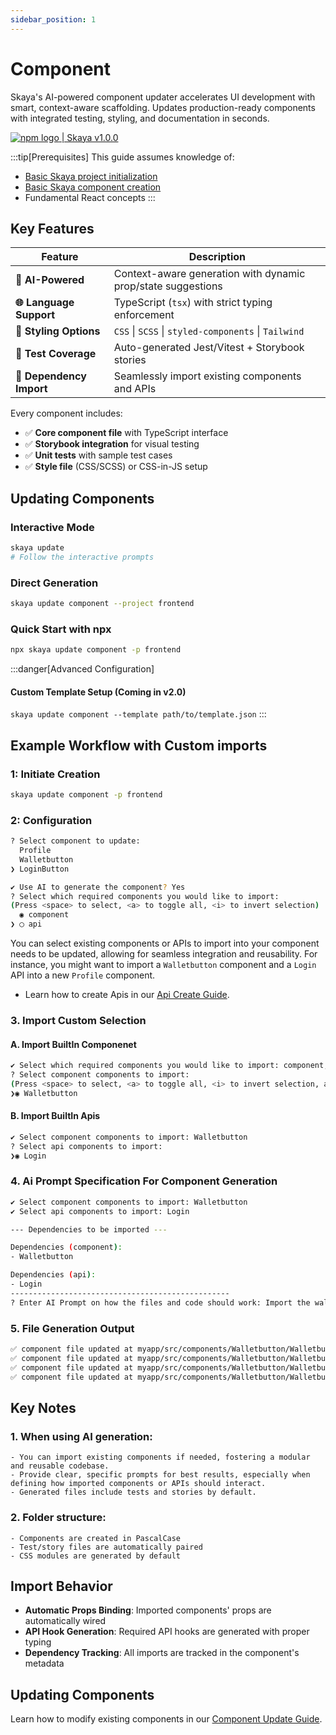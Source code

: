 ```yaml
---
sidebar_position: 1
---
```


# Component

Skaya's AI-powered component updater accelerates UI development with smart, context-aware scaffolding. Updates production-ready components with integrated testing, styling, and documentation in seconds.

<div
  style={{
    display: 'flex',
    alignItems: 'center',
    borderRadius: '4px',
    height: '20px',
    marginBottom:'14px',
    border:'2px solid red',
    padding:'1rem'
  }}
>
  <a
    href="https://www.npmjs.com/package/skaya"
    target='blank'
    style={{
      display: 'flex',
      alignItems: 'center',
      gap: '0.5rem',
      color: '#cb3837',
      textDecoration: 'none',
      fontWeight: 'bold',
    }}
  >
    <img
      src="/img/npm-logo-red.png"
      alt="npm logo"
      style={{
        height: '12px',
      }}
    />
    <span>| Skaya v1.0.0</span>
  </a>
</div>

:::tip[Prerequisites]
This guide assumes knowledge of:
- [Basic Skaya project initialization](/docs/category/init)
- [Basic Skaya component creation](/docs/skaya-frontend/Create/Component)
- Fundamental React concepts
:::

## Key Features

| Feature                | Description                                                                 |
|------------------------|-----------------------------------------------------------------------------|
| **🤖 AI-Powered**      | Context-aware generation with dynamic prop/state suggestions                |
| **🌐 Language Support**| TypeScript (`tsx`) with strict typing enforcement                           |
| **🎨 Styling Options** | `CSS` \| `SCSS` \| `styled-components` \| `Tailwind`                       |
| **🧪 Test Coverage**   | Auto-generated Jest/Vitest + Storybook stories                              |
| **🔄 Dependency Import**| Seamlessly import existing components and APIs                              |


Every component includes:
- ✅ **Core component file** with TypeScript interface
- ✅ **Storybook integration** for visual testing
- ✅ **Unit tests** with sample test cases
- ✅ **Style file** (CSS/SCSS) or CSS-in-JS setup

## Updating Components

### Interactive Mode
```bash
skaya update
# Follow the interactive prompts
```

### Direct Generation
```bash
skaya update component --project frontend 
```

### Quick Start with npx
```bash
npx skaya update component -p frontend 
```


:::danger[Advanced Configuration]
#### Custom Template Setup (Coming in v2.0)
`skaya update component --template path/to/template.json`
:::


## Example Workflow with Custom imports

### 1: Initiate Creation
```bash
skaya update component -p frontend 
```

### 2: Configuration
```bash
? Select component to update:
  Profile
  Walletbutton
❯ LoginButton
```

```bash
✔ Use AI to generate the component? Yes
? Select which required components you would like to import: 
(Press <space> to select, <a> to toggle all, <i> to invert selection)
  ◉ component
❯ ◯ api
```

  You can select existing components or APIs to import into your component needs to be updated, allowing for seamless integration and reusability. For instance, you might want to import a `Walletbutton` component and a `Login` API into a new `Profile` component.

- Learn how to create Apis in our [Api Create Guide](/docs/skaya-frontend/Create/Api).

### 3. Import Custom Selection

#### A. Import BuiltIn Componenet

```bash
✔ Select which required components you would like to import: component, api
? Select component components to import:
(Press <space> to select, <a> to toggle all, <i> to invert selection, and <enter> to proceed)
❯◉ Walletbutton
```
#### B. Import BuiltIn Apis
```bash
✔ Select component components to import: Walletbutton
? Select api components to import:
❯◉ Login
```


### 4. Ai Prompt Specification For Component Generation
```bash
✔ Select component components to import: Walletbutton
✔ Select api components to import: Login

--- Dependencies to be imported ---

Dependencies (component):
- Walletbutton

Dependencies (api):
- Login
-------------------------------------------------
? Enter AI Prompt on how the files and code should work: Import the walletconenctbutton and use login api to create a nftcard
```

### 5. File Generation Output
```bash
✅ component file updated at myapp/src/components/Walletbutton/Walletbutton.tsx
✅ component file updated at myapp/src/components/Walletbutton/Walletbutton.stories.tsx
✅ component file updated at myapp/src/components/Walletbutton/Walletbutton.test.tsx
✅ component file updated at myapp/src/components/Walletbutton/Walletbutton.css
```

## Key Notes

### 1. When using AI generation:
    - You can import existing components if needed, fostering a modular and reusable codebase.
    - Provide clear, specific prompts for best results, especially when defining how imported components or APIs should interact.
    - Generated files include tests and stories by default.


### 2. Folder structure:
    - Components are created in PascalCase
    - Test/story files are automatically paired
    - CSS modules are generated by default


## Import Behavior
- **Automatic Props Binding**: Imported components' props are automatically wired
- **API Hook Generation**: Required API hooks are generated with proper typing
- **Dependency Tracking**: All imports are tracked in the component's metadata



## Updating Components
Learn how to modify existing components in our [Component Update Guide](/docs/skaya-frontend/Update/Component).